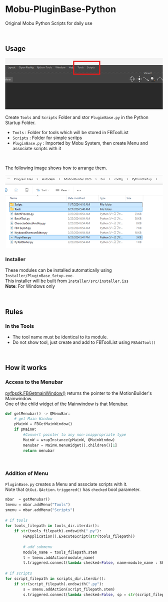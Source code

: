 # Mobu-PluginBase-Python
Original Mobu Python Scripts for daily use

<br>

## Usage
  ![alt text](images/image-1.png)

Create `Tools` and `Scripts` Folder and stor `PluginBase.py` in the Python Startup Folder.

- `Tools`   : Folder for tools which will be stored in FBToolList
- `Scripts` : Folder for simple scritps
- `PluginBase.py` : Imported by Mobu System, then create Menu and associate scripts with it

<br>

The following image shows how to arrange them.

![alt text](images/image-2.png)


### Installer
These modules can be installed automatically using `Installer/PluginBase_Setup.exe`.<br>
This installer will be built from `Installer/src/installer.iss` <br>
**Note**: For Windows only

<br>

## Rules
### In the Tools
- The tool name must be identical to its module.
- Do not show tool, just create and add to FBToolList using `FBAddTool()`
<br>

## How it works
### Access to the Menubar
[pyfbsdk.FBGetmainWindow()](https://help.autodesk.com/cloudhelp/2025/ENU/MOBU-PYTHON-API-REF/namespacepyfbsdk.html#a168c7b3df16bd9358f8326cd57167134) returns the pointer to the MotionBuilder's Mainwindow.<br>
One of the child widget of the Mainwindow is that Menubar.


```python
def getMenubar() -> QMenuBar:
    # get Main Window
    pMainW = FBGetMainWindow()
    if pMainW:
        #Convert pointer to any non-inappropriate type
        MainW = wrapInstance(pMainW, QMainWindow)
        menubar = MainW.menuWidget().children()[1]
        return menubar
```
<br>

### Addition of Menu
`PluginBase.py` creates a Menu and associate scripts with it.<br>
Note that `QtGui.QAction.triggered()` has `checked` bool parameter.

```python
mbar  = getMenubar()
tmenu = mbar.addMenu("Tools")
smenu = mbar.addMenu("Scripts")

# if tools
for tools_filepath in tools_dir.iterdir():
    if str(tools_filepath).endswith(".py"):
        FBApplication().ExecuteScript(str(tools_filepath))
        
        # add submenu
        module_name = tools_filepath.stem
        t = tmenu.addAction(module_name)
        t.triggered.connect(lambda checked=False, name=module_name : ShowToolByName(name))

# if scripts
for script_filepath in scripts_dir.iterdir():
    if str(script_filepath).endswith(".py"):
        s = smenu.addAction(script_filepath.stem)
        s.triggered.connect(lambda checked=False, sp = str(script_filepath) : FBApplication().ExecuteScript(sp))

```
